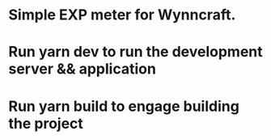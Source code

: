 # Simple EXP meter for Wynncraft.
# Run yarn dev to run the development server && application
# Run yarn build to engage building the project
